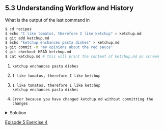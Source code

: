 ## 5.3 Understanding Workflow and History

What is the output of the last command in

```bash
$ cd recipes
$ echo "I like tomatos, therefore I like ketchup" > ketchup.md
$ git add ketchup.md
$ echo "ketchup enchances pasta dishes" > ketchup.md
$ git commit -m "my opinions about the red sauce"
$ git checkout HEAD ketchup.md
$ cat ketchup.md # this will print the content of ketchup.md on screen
```

<ol>
  <li><pre><code>ketchup enchances pasta dishes</code></pre></li>
  <li><pre><code>I like tomatos, therefore I like ketchup</code></pre></li>
  <li><pre><code>I like tomatos, therefore I like ketchup
ketchup enchances pasta dishes</code></pre></li>
  <li><pre><code>Error because you have changed ketchup.md without committing the changes</code></pre></li>
</ol>

<details>
  <summary>
    Solution
  </summary>

  <p>
    The answer is 2.
  </p>
  <p>
    The changes to the file from the second <code>echo</code> command are only applied to the working copy, The command <code>git add ketchup.md</code> places the current version of <code>ketchup.md</code> into the staging area. not the version in the staging area.
  </p>
  <p>
    So, when <code>git commit -m "my opinions about the red sauce"</code> is executed, the version of <code>ketchup.md</code> committed to the repository is the one from the staging area and has only one line.
  </p>
  <p>
    At this time, the working copy still has the second line (and <code>git status</code> will show that the file is modified). However, <code>git checkout HEAD ketchup.md</code> replaces the working copy with the most recently committed version of <code>ketchup.md</code>. So, <code>cat ketchup.md</code> will output:
  </p>

  <pre><code>I like tomatos, therefore I like ketchup</code></pre>
  
</details>
  
[Episode 5 Exercise 4](episode5_ex4.md)
